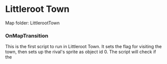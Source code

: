 # Littleroot Town
Map folder: LittlerootTown

### OnMapTransition
This is the first script to run in Littleroot Town. It sets the flag for visiting the town, then sets up the rival's sprite as object id 0. The script will check if the 
